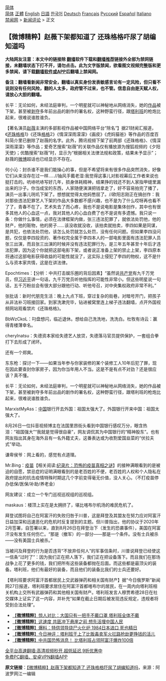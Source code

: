  <!-- 面包屑导航 --> <div class="breadcrumb"><!-- GTranslate: https://gtranslate.io/ -->  <div class="switcher notranslate">  <div class="selected">  <a href="#" onclick="return false;"> 简体</a>  </div>  <div class="option">  <a href="https://www.bannedbook.org" onclick="doGTranslate('zh-CN|zh-CN');jQuery('div.switcher div.selected a').html(jQuery(this).html());return false;" title="简体中文" class="nturl selected"> 简体</a>  <a href="https://www.bannedbook.org/zh-tw/" onclick="doGTranslate('zh-CN|zh-TW');jQuery('div.switcher div.selected a').html(jQuery(this).html());return false;" title="繁體中文" class="nturl"> 正體</a>  <a href="https://www.bannedbook.org/en/" onclick="doGTranslate('zh-CN|en');jQuery('div.switcher div.selected a').html(jQuery(this).html());return false;" title="English" class="nturl"> English</a>  <a href="https://www.bannedbook.org/ja/" onclick="doGTranslate('zh-CN|ja');jQuery('div.switcher div.selected a').html(jQuery(this).html());return false;" title="日本語" class="nturl"> 日語</a>  <a href="https://www.bannedbook.org/ko/" onclick="doGTranslate('zh-CN|ko');jQuery('div.switcher div.selected a').html(jQuery(this).html());return false;" title="한국어" class="nturl"> 한국어</a>  <a href="https://www.bannedbook.org/de/" onclick="doGTranslate('zh-CN|de');jQuery('div.switcher div.selected a').html(jQuery(this).html());return false;" title="Deutsch" class="nturl"> Deutsch</a>  <a href="https://www.bannedbook.org/fr/" onclick="doGTranslate('zh-CN|fr');jQuery('div.switcher div.selected a').html(jQuery(this).html());return false;" title="Français" class="nturl"> Français</a>  <a href="https://www.bannedbook.org/ru/" onclick="doGTranslate('zh-CN|ru');jQuery('div.switcher div.selected a').html(jQuery(this).html());return false;" title="Русский" class="nturl"> Русский</a>  <a href="https://www.bannedbook.org/es/" onclick="doGTranslate('zh-CN|es');jQuery('div.switcher div.selected a').html(jQuery(this).html());return false;" title="Español" class="nturl"> Español</a>  <a href="https://www.bannedbook.org/it/" onclick="doGTranslate('zh-CN|it');jQuery('div.switcher div.selected a').html(jQuery(this).html());return false;" title="Italiano" class="nturl"> Italiano</a>  </div>  </div>      <div class='breadcrumb-sub'><!-- Breadcrumb NavXT 6.3.0 --> <a href="https://www.bannedbook.org/" class="home">禁闻网</a> &gt; <a href="https://www.bannedbook.org/bnews/comments/" class="category">新闻评论</a> &gt; 正文</div></div><h2>【微博精粹】赵薇下架都知道了 还珠格格吓尿了胡编知道吗</h2> <p class="notice"><b>大陆网友注意：本文中的链接除 <a href="https://github.com/bannedbook/fanqiang" >翻墙</a>软件下载和<a href="https://github.com/killgcd/justmysocks/blob/master/README.md">翻墙推荐</a>链接外全部为禁网链接，未翻墙状态下打不开，请勿点击。此为文字版禁闻，欲看图文视频完整版和更多禁闻，请下载<a href="https://github.com/bannedbook/fanqiang">翻墙软件或APP</a>后翻墙上禁闻网。</p><p>备注：翻墙看新闻非常安全，翻墙以真实身份发表敏感言论有一定风险，但只看不说则没有任何风险，翻的人太多，政府管不过来，也不管。信息自由是天赋人权，请放心大胆的翻墙。</b></p>  <div class="entry"> <p id="summary">长平：无论如何，未经法庭审判，一个明星就可以神秘地从网络消失，她的<a href="https://www.bannedbook.org/bnews/tag/%E4%BD%9C%E5%93%81/" class="st_tag internal_tag" rel="tag" title="标签 作品 下的日志">作品</a>被下架，甚至被<span class='wp_keywordlink'><a href="https://www.bannedbook.org/forum2/topic21.html" title="《剥夺》 黄建民 著" target="_blank">剥夺</a></span>多年前出品的剧作的署名权，这种野蛮行径，跟<a href="https://www.bannedbook.org/bnews/tag/%e5%a1%94%e5%88%a9%e7%8f%ad/" class="st_tag internal_tag" rel="tag" title="标签 塔利班 下的日志">塔利班</a>的枪炮比起来，很难说谁胜谁负。</p> <p id="conimg">【著名演员<a href="https://www.bannedbook.org/bnews/tag/%e8%b5%b5%e8%96%87/" class="st_tag internal_tag" rel="tag" title="标签 赵薇 下的日志">赵薇</a>主演的多部影视作品被中国网络平台“除名”】据21财闻汇报道，《<a href="https://www.bannedbook.org/bnews/tag/%e8%bf%98%e7%8f%a0%e6%a0%bc%e6%a0%bc/" class="st_tag internal_tag" rel="tag" title="标签 还珠格格 下的日志">还珠格格</a>1》《还珠<a href="https://www.bannedbook.org/bnews/tag/%E6%A0%BC%E6%A0%BC/" class="st_tag internal_tag" rel="tag" title="标签 格格 下的日志">格格</a>2》《情深深雨濛濛》《画皮》《虎妈猫爸》等作品的百度百科简介里已删除了赵薇的名字。此外，腾讯视频下架了前两部《还珠格格》、《情深深雨濛濛》等作品；爱奇艺搜索“赵薇”的关联作品仅有播放源为搜狐视频的《夕阳天使》；优酷搜索“赵薇”时，显示为“根据相关法律法规和政策，结果未予显示”；赵薇的<a href="https://www.bannedbook.org/bnews/tag/%e5%be%ae%e5%8d%9a/" class="st_tag internal_tag" rel="tag" title="标签 微博 下的日志">微博</a>超话也已经显示不存在。</p> <p>何小沁：封杀谁不是我们能操心的事，但是不希望将来有很多作品突然消失，好像它们从来没存在过一样&#8230;..//抽风手戴老湿:我觉得这事儿对影视幕后工作者来说也挺打击的。吭哧吭哧写好几年，损身体耗精神，结果挣的钱还不到人家指甲缝里漏出来的沙子。你当成宝的东西，人家随便演演把钱拿走了，好不容易拍完了播了，演员一出事儿咣叽下架了。想想就觉得太他妈憋屈了。//欧阳志刚正在搞创作：我对那些违法犯罪艺人下架的作品大多数都不感兴趣，也不是为了什么哎呀再也看不了了，青春不在了，艺术失去了而心疼，我也不是说电影是集体创作，其中也有很多其他人的心血这一点，我对其他人的心血白费了也不是说有多遗憾。我只说一条：你做什么事情，必须在法律框架内做，张三违法犯罪了，就依法处罚他，他的财产，他的赃物，他的房子……该没收就没收，该拍卖就拍卖，李四如果是同谋，是共犯，也依法处罚他，该怎么处罚就怎么处罚，没有任何问题。但如果李四没问题，仅仅是李四投资的、著作权完全属于李四本人的一部电影里面有违法犯罪人员张三出演，而且张三出演的时候并没有违法犯罪行为，是三年五年甚至十年后才违法犯罪，因为这个你就把这部电影下架，或者说正准备上架的禁止上架，李四原本将通过这部电影获得收益的可能性就没了，这实际上侵犯了李四的物权，这不是什么与资本家共情，这是在讲法律。</p> <p>Epochtimes：【分析：中共打击娱乐圈的背后因素】“虽然说<a href="https://www.bannedbook.org/bnews/tag/%e5%85%b1%e4%ba%a7%e5%85%9a/" class="st_tag internal_tag" rel="tag" title="标签 共产党 下的日志">共产党</a>有九千万党员，但<a href="https://www.bannedbook.org/bnews/tag/%e4%b9%a0%e8%bf%91%e5%b9%b3/" class="st_tag internal_tag" rel="tag" title="标签 习近平 下的日志">习近平</a>讲一句话，九千万党员听他指挥的可能性非常小。但这些明星说一句话，五千万粉丝会有很大部分跟他行动、听他号召，对中央集权政府非常不利。”</p> <p>张批话：新时代朋克生活：晚上九点下班，穿过复杂的街巷，对暗号开门，把孩子从非法补习班接回家。到家洗漱完毕，钻进被窝里连上梯子违法翻墙，点开外国视频网站观看禁片《还珠格格》。</p>  <p>BbWzCkoL：叼盘想闪，临近退休。想给自己洗洗地，洗洗白。杜牧有诗云：赢得青楼薄幸名。</p> <p>cherylnatsu：失德资本家给失德艺人放贷，失德落马官员提供保护，一套组合拳打下去形成了闭环。</p> <p>还有一个郑爽。</p> <p>东东枪：探讨一下——如果当年参与你家装修的某个装修工人10年后犯了罪，现在因此要查封你家房子，因为你当年用人不当。这是不是有点不对劲？还是很应该？真不懂。</p> <p>长平：无论如何，未经法庭审判，一个明星就可以神秘地从网络消失，她的作品被下架，甚至被剥夺多年前出品的剧作的署名权，这种野蛮行径，跟塔利班的枪炮比起来，很难说谁胜谁负。</p>  <p>MarxistMyAss：<span class='wp_keywordlink_affiliate'><a href="https://www.bannedbook.org/" title="中国" target="_blank">中国</a></span>银行开去外国：祖国太强大了。外国银行开来中国：祖国太强大了。</p> <p>8月26日一位抖音视频博主在法国里昂街头看到中国银行感叹万分，眼含热泪：“祖国强大”“我就是觉得很自豪”，网友调侃其为中国银行的“精神股东”。也有网友指出其身在海外且有一名外籍丈夫，这番表达或为收割爱国韭菜的“伏拉夫式”举动。</p> <p>谦卑侯爷：网上看的，感觉有点道理。</p> <p>Mr.Bing：<span class='wp_keywordlink'><a href="https://www.bannedbook.org/bnews/tculture/20160630/551027.html" title="疫苗" target="_blank">疫苗</a></span>【相关阅读:<a href='https://www.bannedbook.org/bnews/topimagenews/20180408/925060.html' target='_blank'>纪录片：恐怖的疫苗真相之谜</a>】的接种满眼看到的是被迫的自愿，禁忌症的证明满眼看到的是老百姓的不便，老百姓的人权和个人隐私在政府提出的抗击疫情特殊时期这几个字前变得毫无价值，没人关心。（不打疫苗停办低保/医保/补助/养老金）</p> <p>网友建议：成立一个专门巡视巡视组的巡视组。</p>  <p>maskaus：楼顶上实在是太拥挤了，堪比喀布尔机场的难民危机了。</p> <p>拜登试图将自己在阿富汗的失败归咎于川普，这是拜登及其盟友在努力应对阿富汗日益加深和迅速恶化的危机时反复提到的主题。但川普指出，他的协议于2020年2月签署，自签署以来，直到8月26日在拜登治下（发生的恐袭事件），美国在阿富汗没有发生任何伤亡。“那是（撤军）的一部分——那是一个条件。没有士兵被杀——没有美国士兵被杀。”</p> <p>当被问及拜登的行为是否违背“不放弃任何人”的军事信条时，川普说拜登已经使这一信条“过时了”：因为我们正在把人落下，我们正在把设备落下。而且我们在那场战争上花了更多的钱，我们把所有这些装备都抛在后面。而这些都是最顶尖的装备。塔利班，他们有最好的装备，而且他们的装备比我们的士兵还要好。</p> <p>【塔利班要求阿富汗首都居民上交武器弹药和相关国有财产】据“今日俄罗斯”新闻网27日报道，塔利班要求居住在阿富汗首都喀布尔的居民，在一周内向塔利班相关机构上交所有武器弹药和其他相关国有财产。塔利班发言人穆贾希德28日在社交媒体上证实了这一内容，并补充“如果在截止日期后被发现违反规定，违规者将受到合法处理”。</p> <ul class='op-related-articles' title='相关阅读'> <li><a href='https://www.bannedbook.org/bnews/comments/20210827/1614213.html' target='_blank'>【<b>微博精粹</b>】惊人对比：大国只有一把手不戴口罩 塔利班全体不戴</a></li> <li><a href='https://www.bannedbook.org/bnews/comments/20210824/1612141.html' target='_blank'>【<b>微博精粹</b>】这速度 共匪冲下悬崖之前 想先活埋中国人民</a></li> <li><a href='https://www.bannedbook.org/bnews/comments/20210822/1611012.html' target='_blank'>【<b>微博精粹</b>】爆料：特供领导烧尸火化炉 1984日本进口 死也精日</a></li> <li><a href='https://www.bannedbook.org/bnews/comments/20210820/1609715.html' target='_blank'>【<b>微博精粹</b>】今日神评：塔利班干上了比贩毒卖军火拦路抢劫更挣钱的活儿</a></li> <li><a href='https://www.bannedbook.org/bnews/comments/20210818/1608424.html' target='_blank'>【<b>微博精粹</b>】中共国恐怖消息！ 比塔利班占领阿富汗爆炸100倍</a></li> </ul> <p class="texttj"> <a href="https://github.com/bannedbook/fanqiang/wiki/V2ray%E6%9C%BA%E5%9C%BA" target="_blank">全平台高速翻墙:高清视频秒开,超低延迟,9折优惠中</a><br/> <a href="https://github.com/bannedbook/fanqiang/wiki/%E7%A6%81%E9%97%BB%E7%BD%91%E5%AE%89%E5%8D%93%E7%BF%BB%E5%A2%99%E6%96%B0%E9%97%BBAPP" target="_blank">免费PC翻墙、安卓VPN翻墙APP</a></p> <p> <b>原文链接</b>：<a class="src_link" href="https://www.aboluowang.com/2021/0829/1639645.html" target="_blank">【微博精粹】赵薇下架都知道了 还珠格格吓尿了胡编知道吗</a>，来源：阿波罗网江一编辑 </p><a name='sharetosocial'></a>  <div style="margin-bottom:5px;padding-bottom:5px;clear:both"> <div id="archive-pix-1" class="banner-ads"> <!-- AuctionX Display platform tag START --> <div id="26318x728x90x621x_ADSLOT2" clicktrack="%%CLICK_URL_ESC%%"></div> <!-- AuctionX Display platform tag END --> </div> <div id="archive-pix-2" class="banner-ads"> <!-- AuctionX Display platform tag START --> <div id="26315x300x250x621x_ADSLOT2" clicktrack="%%CLICK_URL_ESC%%"></div> <!-- AuctionX Display platform tag END --> </div> </div>  <div id="archive-pix-1" class="banner-ads"> <!-- AuctionX Display platform tag START --> <div id="26318x728x90x621x_ADSLOT3" clicktrack="%%CLICK_URL_ESC%%"></div> <!-- AuctionX Display platform tag END --> </div> </div><!--END ENTRY--> 